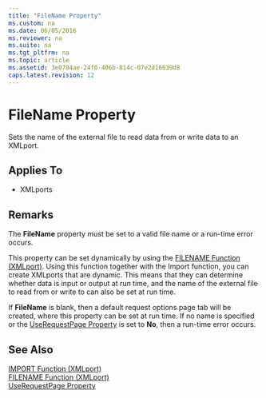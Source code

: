```yaml
---
title: "FileName Property"
ms.custom: na
ms.date: 06/05/2016
ms.reviewer: na
ms.suite: na
ms.tgt_pltfrm: na
ms.topic: article
ms.assetid: 3e0784ae-24f0-406b-814c-07e2d16839d8
caps.latest.revision: 12
---
```

# FileName Property
Sets the name of the external file to read data from or write data to an XMLport.  
  
## Applies To  
  
-   XMLports  
  
## Remarks  
 The **FileName** property must be set to a valid file name or a run\-time error occurs.  
  
 This property can be set dynamically by using the [FILENAME Function \(XMLport\)](../dynamics-nav/FILENAME-Function--XMLport-.md). Using this function together with the Import function, you can create XMLports that are dynamic. This means that they can determine whether data is input or output at run time, and the name of the external file to read from or write to can also be set at run time.  
  
 If **FileName** is blank, then a default request options page tab will be created, where this property can be set at run time. If no name is specified or the [UseRequestPage Property](../dynamics-nav/UseRequestPage-Property.md) is set to **No**, then a run\-time error occurs.  
  
## See Also  
 [IMPORT Function \(XMLport\)](../dynamics-nav/IMPORT-Function--XMLport-.md)   
 [FILENAME Function \(XMLport\)](../dynamics-nav/FILENAME-Function--XMLport-.md)   
 [UseRequestPage Property](../dynamics-nav/UseRequestPage-Property.md)